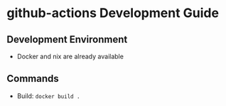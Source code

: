 # github-actions Development Guide

## Development Environment
- Docker and nix are already available

## Commands
- Build: `docker build .`
